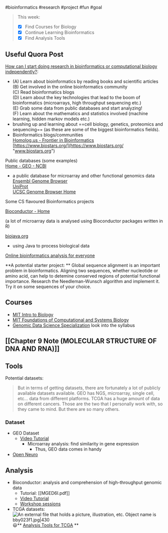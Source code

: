 #bioinformatics #research #project #fun #goal 

> This week:
> - [x] Find Courses for Biology
> - [x] Continue Learning Bioinformatics 
> - [x] Find Analysis Tools

## Useful Quora Post
[How can I start doing research in bioinformatics or computational biology independently?](https://www.quora.com/How-can-I-start-doing-research-in-bioinformatics-or-computational-biology-independently):
- (A) Learn about bioinformatics by reading books and scientific articles  
(B) Get involved in the online bioinformatics community  
(C) Read bioinformatics blogs  
(D) Learn about the key technologies that lead to the boom of bioinformatics (microarrays, high throughput sequencing etc.)  
(E) Grab some data from public databases and start analyzing!  
(F) Learn about the mathematics and statistics involved (machine learning, hidden markov models etc.)
- brushing up and learning about ==cell biology, genetics, proteomics and sequencing== (as these are some of the biggest bioinformatics fields).
- Bioinformatics blogs/communities  
[Homolog.us - Frontier in Bioinformatics](http://homolog.us/ "homolog.us")  
[https://www.biostars.org/](https://www.biostars.org/ "www.biostars.org")

  
Public databases (some examples)  
[Home - GEO - NCBI](http://www.ncbi.nlm.nih.gov/geo/ "www.ncbi.nlm.nih.gov")

- a public database for microarray and other functional genomics data  
[Ensembl Genome Browser](http://www.ensembl.org/index.html "www.ensembl.org")  
[UniProt](http://www.uniprot.org/ "www.uniprot.org")  
[UCSC Genome Browser Home](http://genome.ucsc.edu/ "genome.ucsc.edu")

Some CS flavoured Bioinformatics projects

[Bioconductor - Home](http://www.bioconductor.org/ "www.bioconductor.org")

(a lot of microarray data is analysed using Bioconductor packages written in R)

[biojava.org](http://biojava.org/wiki/Main_Page "biojava.org")

- using Java to process biological data

[Online bioinformatics analysis for everyone](http://galaxyproject.org/ "galaxyproject.org")

**A potential starter project:  **
Global sequence alignment is an important problem in bioinformatics. Aligning two sequences, whether nucleotide or amino acid, can help to detemine conserved regions of potential functional importance. Research the Needleman-Wunsch algorithm and implement it. Try it on some sequences of your choice.

## Courses
-   [MIT Intro to Biology](https://ocw.mit.edu/courses/biology/7-016-introductory-biology-fall-2018/lecture-videos/lecture-2-chemical-bonding-and-molecular-interactions-lipids-and-membranes/)
-   [MIT Foundations of Computational and Systems Biology](https://ocw.mit.edu/courses/biology/7-91j-foundations-of-computational-and-systems-biology-spring-2014/video-lectures/)
-   [Genomic Data Science Specialization](https://www.coursera.org/specializations/genomic-data-science?ranMID=40328&ranEAID=vedj0cWlu2Y&ranSiteID=vedj0cWlu2Y-f4fiOajWm_ejLtWZ23chiQ&siteID=vedj0cWlu2Y-f4fiOajWm_ejLtWZ23chiQ&utm_content=10&utm_medium=partners&utm_source=linkshare&utm_campaign=vedj0cWlu2Y#courses) look into the syllabus
## [[Chapter 9 Note (MOLECULAR STRUCTURE OF DNA AND RNA)]]
## Tools
Potential datasets:
> But in terms of getting datasets, there are fortunately a lot of publicly available datasets available. GEO has NGS, microarray, single cell, etc... data from different platforms. TCGA has a huge amount of data on different cancers. Those are the two that I personally work with, so they came to mind. But there are so many others.
### Dataset 
- GEO Dataset
	- [Video Tutorial](https://www.youtube.com/watch?v=JQ24T9fpXvg)
		- Microarray analysis: find similarity in gene expression
			- Thus, GEO data comes in handy
- [Open Neuro](https://openneuro.org/)

## Analysis
- Bioconductor: analysis and comprehension of high-throughput genomic data
	- Tutorial: [[MGED6I.pdf]]
	- [Video Tutorial](https://www.youtube.com/watch?v=nzY7bPQOXUs)
	- [Workshop sessions](https://github.com/federicomarini/GeneTonicWorkshop)
- TCGA datasets: 
![An external file that holds a picture, illustration, etc.
Object name is bby023f1.jpg|430](https://www.ncbi.nlm.nih.gov/pmc/articles/PMC6781580/bin/bby023f1.jpg "Click on image to zoom")
😃** [Analysis Tools for TCGA](https://www.ncbi.nlm.nih.gov/pmc/articles/PMC6781580/#:~:text=a%20separate%20window-,global%20analysis,-Global%20analysis%20tools) **

